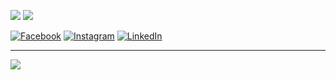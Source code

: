 
![](https://github-readme-stats.vercel.app/api/top-langs/?username=Vihu001&theme=dark&hide_border=false&include_all_commits=false&count_private=false&layout=compact)
![](https://github-readme-streak-stats.herokuapp.com/?user=Vihu001&theme=dark&hide_border=false)<br/>

[![Facebook](https://img.shields.io/badge/Facebook-%231877F2.svg?logo=Facebook&logoColor=white)](https://www.facebook.com/viktor.hurtig) [![Instagram](https://img.shields.io/badge/Instagram-%23E4405F.svg?logo=Instagram&logoColor=white)](https://www.instagram.com/vihu_1994/) [![LinkedIn](https://img.shields.io/badge/LinkedIn-%230077B5.svg?logo=linkedin&logoColor=white)](https://www.linkedin.com/in/viktor-hurtig-330547216/) 


---
[![](https://visitcount.itsvg.in/api?id=Vihu001&icon=0&color=1)](https://visitcount.itsvg.in)


<!-- Proudly created with GPRM ( https://gprm.itsvg.in ) -->
